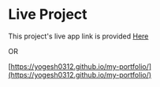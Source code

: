 # Live Project

This project's live app link is provided [Here](https://yogesh0312.github.io/my-portfolio/)

OR

[https://yogesh0312.github.io/my-portfolio/](https://yogesh0312.github.io/my-portfolio/)
